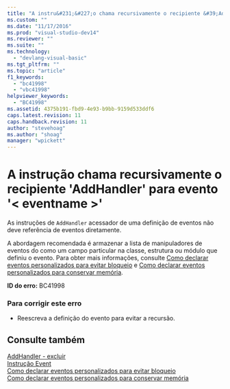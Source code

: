 ```yaml
---
title: "A instru&#231;&#227;o chama recursivamente o recipiente &#39;AddHandler&#39; para evento &#39;&lt; eventname &gt;&#39; | Microsoft Docs"
ms.custom: ""
ms.date: "11/17/2016"
ms.prod: "visual-studio-dev14"
ms.reviewer: ""
ms.suite: ""
ms.technology: 
  - "devlang-visual-basic"
ms.tgt_pltfrm: ""
ms.topic: "article"
f1_keywords: 
  - "bc41998"
  - "vbc41998"
helpviewer_keywords: 
  - "BC41998"
ms.assetid: 4375b191-fbd9-4e93-b9bb-9159d533ddf6
caps.latest.revision: 11
caps.handback.revision: 11
author: "stevehoag"
ms.author: "shoag"
manager: "wpickett"
---
```

# A instru&#231;&#227;o chama recursivamente o recipiente &#39;AddHandler&#39; para evento &#39;&lt; eventname &gt;&#39;
As instruções de `AddHandler` acessador de uma definição de eventos não deve referência de eventos diretamente.  
  
 A abordagem recomendada é armazenar a lista de manipuladores de eventos do como um campo particular na classe, estrutura ou módulo que definiu o evento. Para obter mais informações, consulte [Como declarar eventos personalizados para evitar bloqueio](../../visual-basic/programming-guide/language-features/events/how-to-declare-custom-events-to-avoid-blocking.md) e [Como declarar eventos personalizados para conservar memória](../../visual-basic/programming-guide/language-features/events/how-to-declare-custom-events-to-conserve-memory.md).  
  
 **ID do erro:** BC41998  
  
### Para corrigir este erro  
  
-   Reescreva a definição do evento para evitar a recursão.  
  
## Consulte também  
 [AddHandler \- excluir](http://msdn.microsoft.com/pt-br/fc464cf8-582c-48a6-a9c2-185c4c3d5ff8)   
 [Instrução Event](../../visual-basic/language-reference/statements/event-statement.md)   
 [Como declarar eventos personalizados para evitar bloqueio](../../visual-basic/programming-guide/language-features/events/how-to-declare-custom-events-to-avoid-blocking.md)   
 [Como declarar eventos personalizados para conservar memória](../../visual-basic/programming-guide/language-features/events/how-to-declare-custom-events-to-conserve-memory.md)